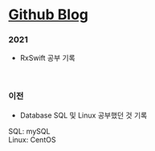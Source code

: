 # [Github Blog](https://ictechgy.github.io/)   
   ### 2021
   + RxSwift 공부 기록
   
   &nbsp;
   ### 이전
+ Database SQL 및 Linux 공부했던 것 기록   
   
 SQL: mySQL   
 Linux: CentOS
